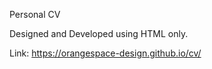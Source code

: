 Personal CV 

Designed and Developed using HTML only.

Link: https://orangespace-design.github.io/cv/ 
